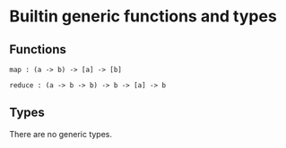 # Builtin generic functions and types

## Functions

```
map : (a -> b) -> [a] -> [b]

reduce : (a -> b -> b) -> b -> [a] -> b
```

## Types

There are no generic types.
